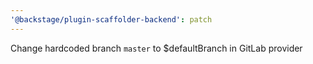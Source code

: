 ```yaml
---
'@backstage/plugin-scaffolder-backend': patch
---
```


Change hardcoded branch `master` to $defaultBranch in GitLab provider
